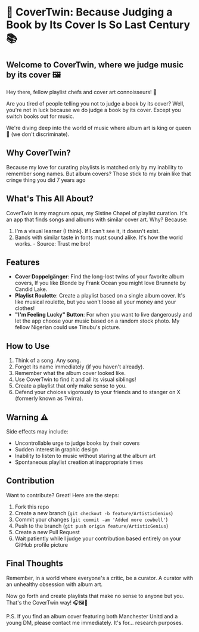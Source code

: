 # 🎵 CoverTwin: Because Judging a Book by Its Cover Is So Last Century 📚

## Welcome to CoverTwin, where we judge music by its cover 🖼️

Hey there, fellow playlist chefs and cover art connoisseurs! 👋

Are you tired of people telling you not to judge a book by its cover? Well, you're not in luck because we do judge a book by its cover. Except you switch books out for music.

We're diving deep into the world of music where album art is king or queen 👑 (we don't discriminate).

## Why CoverTwin?

Because my love for curating playlists is matched only by my inability to remember song names. But album covers? Those stick to my brain like that cringe thing you did 7 years ago

## What's This All About?

CoverTwin is my magnum opus, my Sistine Chapel of playlist curation. It's an app that finds songs and albums with similar cover art. Why? Because:

1. I'm a visual learner (I think). If I can't see it, it doesn't exist.
2. Bands with similar taste in fonts must sound alike. It's how the world works. - Source: Trust me bro!


## Features

- **Cover Doppelgänger**: Find the long-lost twins of your favorite album covers, If you like Blonde by Frank Ocean you might love Brunnete by Candid Lake.
- **Playlist Roulette**: Create a playlist based on a single album cover. It's like musical roulette, but you won't loose all your money and your clothes!
- **"I'm Feeling Lucky" Button**: For when you want to live dangerously and let the app choose your music based on a random stock photo. My fellow Nigerian could use Tinubu's picture.

## How to Use

1. Think of a song. Any song. 
2. Forget its name immediately (if you haven't already).
3. Remember what the album cover looked like.
4. Use CoverTwin to find it and all its visual siblings!
5. Create a playlist that only make sense to you.
6. Defend your choices vigorously to your friends and to stanger on X (formerly known as Twirra).

## Warning ⚠️

Side effects may include:
- Uncontrollable urge to judge books by their covers
- Sudden interest in graphic design
- Inability to listen to music without staring at the album art
- Spontaneous playlist creation at inappropriate times

## Contribution

Want to contribute? Great! Here are the steps:
1. Fork this repo
2. Create a new branch (`git checkout -b feature/ArtisticGenius`)
3. Commit your changes (`git commit -am 'Added more cowbell'`)
4. Push to the branch (`git push origin feature/ArtisticGenius`)
5. Create a new Pull Request
6. Wait patiently while I judge your contribution based entirely on your GitHub profile picture

## Final Thoughts

Remember, in a world where everyone's a critic, be a curator. A curator with an unhealthy obsession with album art.

Now go forth and create playlists that make no sense to anyone but you. That's the CoverTwin way! 🎧🖼️🎉

P.S. If you find an album cover featuring both Manchester Unitd and a young DM, please contact me immediately. It's for... research purposes.